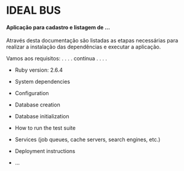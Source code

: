 # IDEAL BUS

#### Aplicação para cadastro e listagem de ...

Através desta documentação são listadas as etapas necessárias para realizar a instalação das dependências e executar a aplicação.

Vamos aos requisitos:
 .
 .
 .
 .
 continua
 .
 .
 .
 .
 
* Ruby version: 2.6.4

* System dependencies

* Configuration

* Database creation

* Database initialization

* How to run the test suite

* Services (job queues, cache servers, search engines, etc.)

* Deployment instructions

* ...
